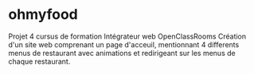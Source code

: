 # ohmyfood
Projet 4 cursus de formation Intégrateur web OpenClassRooms
Création d'un site web comprenant un page d'acceuil, mentionnant 4 differents menus de restaurant avec animations et redirigeant
sur les menus de chaque restaurant.
